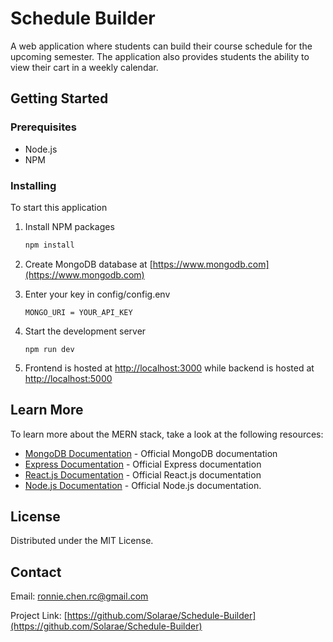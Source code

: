 # Schedule Builder

A web application where students can build their course schedule for the upcoming semester. The application also provides students the ability to view their cart in a weekly calendar.

## Getting Started

### Prerequisites

- Node.js
- NPM

### Installing

To start this application

1. Install NPM packages
   ```sh
   npm install
   ```
2. Create MongoDB database at [https://www.mongodb.com](https://www.mongodb.com)

3. Enter your key in config/config.env
   ```
   MONGO_URI = YOUR_API_KEY
   ```
4. Start the development server
   ```
   npm run dev
   ```
5. Frontend is hosted at [http://localhost:3000](http://localhost:3000) while backend is hosted at [http://localhost:5000](http://localhost:5000)

## Learn More

To learn more about the MERN stack, take a look at the following resources:

- [MongoDB Documentation](https://docs.mongodb.com) - Official MongoDB documentation
- [Express Documentation](https://expressjs.com/en/5x/api.html) - Official Express documentation
- [React.js Documentation](https://reactjs.org/docs/getting-started.html) - Official React.js documentation
- [Node.js Documentation](https://nodejs.org/en/docs/) - Official Node.js documentation.

## License

Distributed under the MIT License.

## Contact

Email: [ronnie.chen.rc@gmail.com](ronnie.chen.rc@gmail.com)

Project Link: [https://github.com/Solarae/Schedule-Builder](https://github.com/Solarae/Schedule-Builder)
